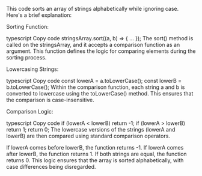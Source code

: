 
This code sorts an array of strings alphabetically while ignoring case. Here's a brief explanation:

Sorting Function:

typescript
Copy code
stringsArray.sort((a, b) => { ... });
The sort() method is called on the stringsArray, and it accepts a comparison function as an argument. This function defines the logic for comparing elements during the sorting process.

Lowercasing Strings:

typescript
Copy code
const lowerA = a.toLowerCase();
const lowerB = b.toLowerCase();
Within the comparison function, each string a and b is converted to lowercase using the toLowerCase() method. This ensures that the comparison is case-insensitive.

Comparison Logic:

typescript
Copy code
if (lowerA < lowerB) return -1;
if (lowerA > lowerB) return 1;
return 0;
The lowercase versions of the strings (lowerA and lowerB) are then compared using standard comparison operators.

If lowerA comes before lowerB, the function returns -1.
If lowerA comes after lowerB, the function returns 1.
If both strings are equal, the function returns 0.
This logic ensures that the array is sorted alphabetically, with case differences being disregarded.